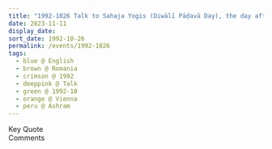 ```yaml
---
title: "1992-1026 Talk to Sahaja Yogis (Diwālī Pāḍavā Day), the day after Diwālī Pūjā, Āśhram, Vienna, Austria"
date: 2023-11-11
display_date: 
sort_date: 1992-10-26
permalink: /events/1992-1026
tags:
  - blue @ English
  - brown @ Romania
  - crimson @ 1992
  - deeppink @ Talk
  - green @ 1992-10
  - orange @ Vienna
  - peru @ Ashram
---
```


<wave-list>
  <list-title color="green" width="75">Key Quote</list-title>
  <list-item color="BlanchedAlmond"  width="200"></list-item>
  <list-item color="Lavender"></list-item>
  <list-item color="BlanchedAlmond"></list-item>
</wave-list>

<br>

<wave-list>
  <list-title color="green" width="75">Comments</list-title>
  <list-item color="BlanchedAlmond"  width="200"></list-item>
  <list-item color="Lavender"></list-item>
  <list-item color="BlanchedAlmond"></list-item>
</wave-list>